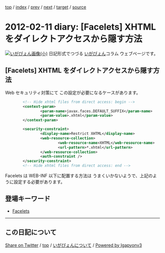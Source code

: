 [top](../index.html) 
 / [index](index.html) 
 / [prev](ig120205.html) 
 / [next](ig120212.html) 
 / [target](https://igapyon.github.io/diary/2012/ig120211.html) 
 / [source](https://github.com/igapyon/diary/blob/gh-pages/2012/ig120211.src.md) 

2012-02-11 diary: [Facelets] XHTML をダイレクトアクセスから隠す方法
=====================================================================================================
[![いがぴょん画像(小)](https://igapyon.github.io/diary/images/iga200306s.jpg "いがぴょん")](https://igapyon.github.io/diary/memo/memoigapyon.html) 日記形式でつづる [いがぴょん](https://igapyon.github.io/diary/memo/memoigapyon.html)コラム ウェブページです。

## [Facelets] XHTML をダイレクトアクセスから隠す方法

Web セキュリティ対策にて この設定が必要になるケースがあります。

```xml
        <!-- Hide xhtml files from direct access: begin -->
        <context-param>
                <param-name>javax.faces.DEFAULT_SUFFIX</param-name>
                <param-value>.xhtml</param-value>
        </context-param>

        <security-constraint>
                <display-name>Restrict XHTML</display-name>
                <web-resource-collection>
                        <web-resource-name>XHTML</web-resource-name>
                        <url-pattern>*.xhtml</url-pattern>
                </web-resource-collection>
                <auth-constraint />
        </security-constraint>
        <!-- Hide xhtml files from direct access: end --> 
```

Facelets は WEB-INF 以下に配置する方法は うまくいかないようで、上記のように設定する必要があります。

## 登場キーワード

* [Facelets](../keyword/facelets.html)

----------------------------------------------------------------------------------------------------

## この日記について

[Share on Twitter](https://twitter.com/intent/tweet?hashtags=igapyon%2Cdiary%2C%E3%81%84%E3%81%8C%E3%81%B4%E3%82%87%E3%82%93%2CFacelets&text=%5BFacelets%5D+XHTML+%E3%82%92%E3%83%80%E3%82%A4%E3%83%AC%E3%82%AF%E3%83%88%E3%82%A2%E3%82%AF%E3%82%BB%E3%82%B9%E3%81%8B%E3%82%89%E9%9A%A0%E3%81%99%E6%96%B9%E6%B3%95&url=https%3A%2F%2Figapyon.github.io%2Fdiary%2F2012%2Fig120211.html) / [top](../index.html) / [いがぴょんについて](https://igapyon.github.io/diary/memo/memoigapyon.html) / [Powered by Igapyonv3](https://github.com/igapyon/igapyonv3)
